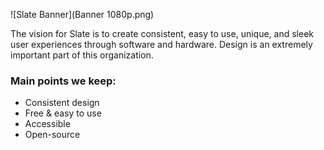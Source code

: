 ![Slate Banner](Banner 1080p.png)

The vision for Slate is to create consistent, easy to use, unique, and sleek user experiences through software and hardware. Design is an extremely important part of this organization.

### Main points we keep:
- Consistent design
- Free & easy to use
- Accessible
- Open-source
